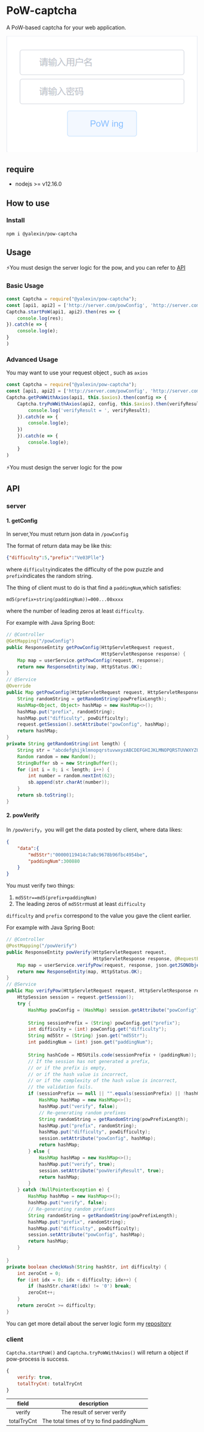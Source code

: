 # PoW-captcha

A PoW-based captcha for your web application.

![](demo.gif)

## require

- nodejs >= v12.16.0

## How to use

### Install

```shell
npm i @yalexin/pow-captcha
```
## Usage

⚡You must design the server logic for the pow, and you can refer to [API](#API)

### Basic Usage

```javascript
const Captcha = require("@yalexin/pow-captcha");
const [api1, api2] = ['http://server.com/powConfig', 'http://server.com/powVerify'];
Captcha.startPoW(api1, api2).then(res => {
    console.log(res);
}).catch(e => {
    console.log(e);
}
)
```
### Advanced Usage

You may want to use your request object , such as `axios`

```javascript
const Captcha = require("@yalexin/pow-captcha");
const [api1, api2] = ['http://server.com/powConfig', 'http://server.com/powVerify'];
Captcha.getPoWWithAxios(api1, this.$axios).then(config => {
    Captcha.tryPoWWithAxios(api2, config, this.$axios).then(verifyResult => {
        console.log('verifyResult = ', verifyResult);
    }).catch(e => {
        console.log(e);
    })
    }).catch(e => {
        console.log(e);
    }
)
```


⚡You must design the server logic for the pow

## API

### server

#### 1. getConfig

In server,You must return json data in `/powConfig`

The format of return data may be like this:

```json
{"difficulty":5,"prefix":"Ve03Plle"}
```

where `difficulty`indicates the difficulty of the pow puzzle and `prefix`indicates the random string.

The thing of client must to do is that find a `paddingNum`,which satisfies:

```
md5(prefix+string(paddingNum))=000...00xxxx
```

where the number of leading zeros at least `difficulty`.

For example with Java Spring Boot:

```java
// @Controller
@GetMapping("/powConfig")
public ResponseEntity getPowConfig(HttpServletRequest request,
                                   HttpServletResponse response) {
    Map map = userService.getPowConfig(request, response);
    return new ResponseEntity(map, HttpStatus.OK);
}
// @Service
@Override
public Map getPowConfig(HttpServletRequest request, HttpServletResponse response) {
    String randomString = getRandomString(powPrefixLength);
    HashMap<Object, Object> hashMap = new HashMap<>();
    hashMap.put("prefix", randomString);
    hashMap.put("difficulty", powDifficulty);
    request.getSession().setAttribute("powConfig", hashMap);
    return hashMap;
}
private String getRandomString(int length) {
    String str = "abcdefghijklmnopqrstuvwxyzABCDEFGHIJKLMNOPQRSTUVWXYZ0123456789";
    Random random = new Random();
    StringBuffer sb = new StringBuffer();
    for (int i = 0; i < length; i++) {
        int number = random.nextInt(62);
        sb.append(str.charAt(number));
    }
    return sb.toString();
}
```



#### 2. powVerify

 In `/powVerify`，you will get the data posted by client, where data likes:

```json
{
    "data":{
        "md5Str":"00000119414c7a8c9678b96fbc4954be",
        "paddingNum":300880
    }
}
```

You must verify two things:

1. `md5Str==md5(prefix+paddingNum)`
2. The leading zeros of  `md5Str`must at least `difficulty`

`difficulty` and `prefix` correspond to the value you gave the client earlier.

For example with Java Spring Boot:

```java
// @Controller
@PostMapping("/powVerify")
public ResponseEntity powVerify(HttpServletRequest request,
                                HttpServletResponse response, @RequestBody JSONObject json) {
    Map map = userService.verifyPow(request, response, json.getJSONObject("data"));
    return new ResponseEntity(map, HttpStatus.OK);
}
// @Service
public Map verifyPow(HttpServletRequest request, HttpServletResponse response, JSONObject json) {
    HttpSession session = request.getSession();
    try {
        HashMap powConfig = (HashMap) session.getAttribute("powConfig");

        String sessionPrefix = (String) powConfig.get("prefix");
        int difficulty = (int) powConfig.get("difficulty");
        String md5Str = (String) json.get("md5Str");
        int paddingNum = (int) json.get("paddingNum");

        String hashCode = MD5Utils.code(sessionPrefix + (paddingNum));
        // If the session has not generated a prefix, 
        // or if the prefix is empty, 
        // or if the hash value is incorrect, 
        // or if the complexity of the hash value is incorrect, 
        // the validation fails.
        if (sessionPrefix == null || "".equals(sessionPrefix) || !hashCode.equals(md5Str) || !checkHash(hashCode, difficulty)) {
            HashMap hashMap = new HashMap<>();
            hashMap.put("verify", false);
            // Re-generating random prefixes
            String randomString = getRandomString(powPrefixLength);
            hashMap.put("prefix", randomString);
            hashMap.put("difficulty", powDifficulty);
            session.setAttribute("powConfig", hashMap);
            return hashMap;
        } else {
            HashMap hashMap = new HashMap<>();
            hashMap.put("verify", true);
            session.setAttribute("powVerifyResult", true);
            return hashMap;
        }
    } catch (NullPointerException e) {
        HashMap hashMap = new HashMap<>();
        hashMap.put("verify", false);
        // Re-generating random prefixes
        String randomString = getRandomString(powPrefixLength);
        hashMap.put("prefix", randomString);
        hashMap.put("difficulty", powDifficulty);
        session.setAttribute("powConfig", hashMap);
        return hashMap;
    }

}
private boolean checkHash(String hashStr, int difficulty) {
    int zeroCnt = 0;
    for (int idx = 0; idx < difficulty; idx++) {
        if (hashStr.charAt(idx) != '0') break;
        zeroCnt++;
    }
    return zeroCnt >= difficulty;
}
```

You can get more detail about the server logic form my [repository](https://github.com/YaleXin/rblog-serv/blob/main/src/main/java/top/yalexin/rblog/service/UserServiceImpl.java)

### client

`Captcha.startPoW()` and `Captcha.tryPoWWithAxios()`  will return a object if pow-process is success.

```js
{
    verify: true, 
    totalTryCnt: totalTryCnt
}
```

|    field    |                description                |
| :---------: | :---------------------------------------: |
|   verify    |        The result of server verify        |
| totalTryCnt | The total times of try to find paddingNum |

